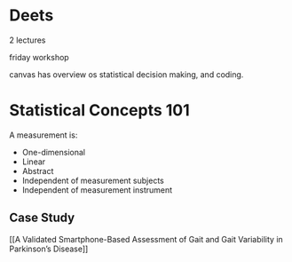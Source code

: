 # Deets

2 lectures

friday workshop

canvas has overview os statistical decision making, and coding.


# Statistical Concepts 101

A measurement is:
- One-dimensional
- Linear
- Abstract
- Independent of measurement subjects
- Independent of measurement instrument


## Case Study

[[A Validated Smartphone-Based Assessment of Gait and Gait Variability in Parkinson’s Disease]]
